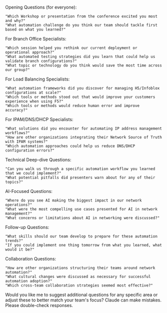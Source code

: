 Opening Questions (for everyone):

    "Which Workshop or presentation from the conference excited you most and why?"
    "What automation challenge do you think our team should tackle first based on what you learned?"

For Branch Office Specialists:

    "Which session helped you rethink our current deployment or operational approach?"
    "What automated testing strategies did you learn that could help us validate branch configurations?"
    "What topic or technology do you think would save the most time across our group?"

For Load Balancing Specialists:

    "What automation frameworks did you discover for managing H5/Infoblox configurations at scale?"
    "Which tools or methods stood out that would improve your customers experience when using F5?"
    "Which tools or methods would reduce human error and improve accuracy?"

For IPAM/DNS/DHCP Specialists:

    "What solutions did you encounter for automating IP address management workflows?"
    "How are other organizations integrating their Network Source of Truth with IPAM systems?"
    "Which automation approaches could help us reduce DNS/DHCP configuration errors?"

Technical Deep-dive Questions:

    "Can you walk us through a specific automation workflow you learned that we could implement?"
    "What potential pitfalls did presenters warn about for any of their topics?"

AI-Focused Questions:

    "Where do you see AI making the biggest impact in our network operations?"
    "What were the most compelling use cases presented for AI in network management?"
    "What concerns or limitations about AI in networking were discussed?"

Follow-up Questions:

    "What skills should our team develop to prepare for these automation trends?"
    "If you could implement one thing tomorrow from what you learned, what would it be?"

Collaboration Questions:

    "How are other organizations structuring their teams around network automation?"
    "What cultural changes were discussed as necessary for successful automation adoption?"
    "Which cross-team collaboration strategies seemed most effective?"

Would you like me to suggest additional questions for any specific area or adjust these to better match your team's focus?
Claude can make mistakes. Please double-check responses.


